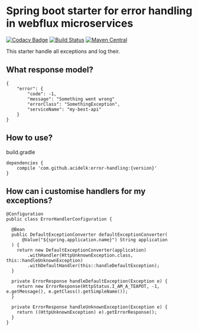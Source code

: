 # Spring boot starter for error handling in webflux microservices
[![Codacy Badge](https://api.codacy.com/project/badge/Grade/78b9d088b60f4d8fb2ab54c39d63ba7b)](https://app.codacy.com/app/fed.guman/error-handling?utm_source=github.com&utm_medium=referral&utm_content=acidelk/error-handling&utm_campaign=Badge_Grade_Dashboard)
[![Build Status](https://travis-ci.com/acidelk/error-handling.svg?branch=master)](https://travis-ci.com/acidelk/error-handling)
 [![Maven Central](https://img.shields.io/maven-central/v/com.github.acidelk/error-handling.svg?label=Maven%20Central)](https://search.maven.org/search?q=g:%22com.github.acidelk%22%20AND%20a:%22error-handling%22)

This starter handle all exceptions and log their.

## What response model?
```
{
    "error": {
        "code": -1,
        "message": "Something went wrong"
        "errorClass": "SomethingException",
        "serviceName": "my-best-api"
    }
}
```

## How to use?
build.gradle
```
dependencies {
    compile 'com.github.acidelk:error-handling:{version}'
}

```
## How can i customise handlers for my exceptions?
```
@Configuration
public class ErrorHandlerConfiguration {

  @Bean
  public DefaultExceptionConverter defaultExceptionConverter(
      @Value("${spring.application.name}") String application
  ) {
    return new DefaultExceptionConverter(application)
        .withHandler(HttpUnknownException.class, this::handleUnknownException)
        .withDefaultHandler(this::handleDefaultException);
  }

  private ErrorResponse handleDefaultException(Exception e) {
    return new ErrorResponse(HttpStatus.I_AM_A_TEAPOT, -1, e.getMessage(), e.getClass().getSimpleName());
  }

  private ErrorResponse handleUnknownException(Exception e) {
    return ((HttpUnknownException) e).getErrorResponse();
  }
}
```
